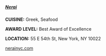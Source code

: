 <h5><a href="//nerainyc.com" target="_blank">Nerai</a></h5>

**CUISINE:** Greek, Seafood

**AWARD LEVEL:** Best Award of Excellence

**LOCATION:** 55 E 54th St, New York, NY 10022

<a href="//nerainyc.com" target="_blank">nerainyc.com</a>
